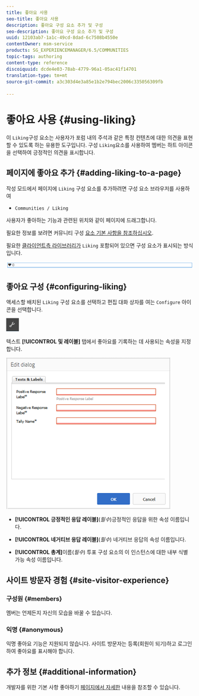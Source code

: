 ```yaml
---
title: 좋아요 사용
seo-title: 좋아요 사용
description: 좋아요 구성 요소 추가 및 구성
seo-description: 좋아요 구성 요소 추가 및 구성
uuid: 12103ab7-1a1c-49cd-8dad-6c7508b4550e
contentOwner: msm-service
products: SG_EXPERIENCEMANAGER/6.5/COMMUNITIES
topic-tags: authoring
content-type: reference
discoiquuid: dcde4e03-78ab-4779-96a1-05ac41f14701
translation-type: tm+mt
source-git-commit: a3c303d4e3a85e1b2e794bec2006c335056309fb

---
```



# 좋아요 사용 {#using-liking}

이 `Liking`구성 요소는 사용자가 포럼 내의 주석과 같은 특정 컨텐츠에 대한 의견을 표현할 수 있도록 하는 유용한 도구입니다. 구성 `Liking`요소를 사용하여 멤버는 하트 아이콘을 선택하여 긍정적인 의견을 표시합니다.

## 페이지에 좋아요 추가 {#adding-liking-to-a-page}

작성 모드에서 페이지에 `Liking` 구성 요소를 추가하려면 구성 요소 브라우저를 사용하여

* `Communities / Liking`

사용자가 좋아하는 기능과 관련된 위치와 같이 페이지에 드래그합니다.

필요한 정보를 보려면 커뮤니티 구성 [요소 기본 사항을 참조하십시오](basics.md).

필요한 [클라이언트측 라이브러리가](essentials-liking.md#essentials-for-client-side) `Liking` 포함되어 있으면 구성 요소가 표시되는 방식입니다.

![chlimage_1-93](assets/chlimage_1-93.png)

## 좋아요 구성 {#configuring-liking}

액세스할 배치된 `Liking` 구성 요소를 선택하고 편집 대화 상자를 여는 `Configure` 아이콘을 선택합니다.

![chlimage_1-94](assets/chlimage_1-94.png)

텍스트 **[!UICONTROL 및 레이블]** 탭에서 좋아요를 기록하는 데 사용되는 속성을 지정합니다.

![chlimage_1-95](assets/chlimage_1-95.png)

* **[!UICONTROL 긍정적인 응답 레이블]**(*필수*)긍정적인 응답을 위한 속성 이름입니다.

* **[!UICONTROL 네거티브 응답 레이블]**(*필수*) 네거티브 응답의 속성 이름입니다.

* **[!UICONTROL 총계]**&#x200B;이름(*필수*) 투표 구성 요소의 이 인스턴스에 대한 내부 식별 가능 속성 이름입니다.

## 사이트 방문자 경험 {#site-visitor-experience}

### 구성원 {#members}

멤버는 언제든지 자신의 모습을 바꿀 수 있습니다.

### 익명 {#anonymous}

익명 좋아요 기능은 지원되지 않습니다. 사이트 방문자는 등록(회원이 되기)하고 로그인하여 좋아요를 표시해야 합니다.

## 추가 정보 {#additional-information}

개발자를 위한 기본 사항 좋아하기 [페이지에서 자세한](essentials-liking.md) 내용을 참조할 수 있습니다.
